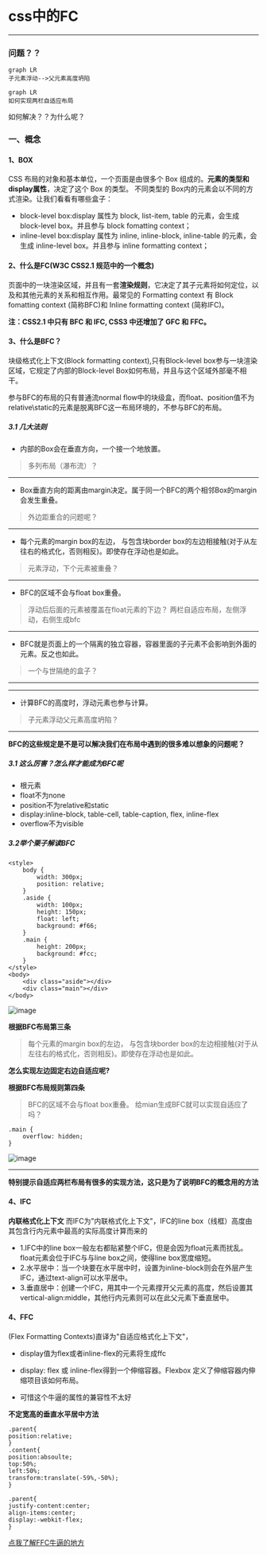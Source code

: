 # css中的FC

---

### 问题？？


```
graph LR
子元素浮动-->父元素高度坍陷
```
```
graph LR
如何实现两栏自适应布局
```

如何解决？？为什么呢？
### 一、概念
#### 1、BOX
  CSS 布局的对象和基本单位，一个页面是由很多个 Box 组成的。**元素的类型和display属性**，决定了这个 Box 的类型。 不同类型的 Box内的元素会以不同的方式渲染。让我们看看有哪些盒子：

- block-level box:display 属性为 block, list-item, table 的元素，会生成 block-level box。并且参与 block fomatting context；
- inline-level box:display 属性为 inline, inline-block, inline-table 的元素，会生成 inline-level box。并且参与 inline formatting context；

#### 2、什么是FC(W3C CSS2.1 规范中的一个概念)

页面中的一块渲染区域，并且有一套**渲染规则**，它决定了其子元素将如何定位，以及和其他元素的关系和相互作用。最常见的 Formatting context 有 Block fomatting context (简称BFC)和 Inline formatting context (简称IFC)。

**注：CSS2.1 中只有 BFC 和 IFC, CSS3 中还增加了 GFC 和 FFC。**

#### 3、什么是BFC？
块级格式化上下文(Block formatting context),只有Block-level box参与一块渲染区域，它规定了内部的Block-level Box如何布局，并且与这个区域外部毫不相干。

参与BFC的布局的只有普通流normal flow中的块级盒，而float、position值不为relative\static的元素是脱离BFC这一布局环境的，不参与BFC的布局。
##### 3.1 几大法则
- 内部的Box会在垂直方向，一个接一个地放置。
> 多列布局（瀑布流）？
---


- Box垂直方向的距离由margin决定。属于同一个BFC的两个相邻Box的margin会发生重叠。
> 外边距重合的问题呢？

---

- 每个元素的margin box的左边， 与包含块border box的左边相接触(对于从左往右的格式化，否则相反)。即使存在浮动也是如此。
>元素浮动，下个元素被重叠？

---

- BFC的区域不会与float box重叠。
>浮动后后面的元素被覆盖在float元素的下边？
>两栏自适应布局，左侧浮动，右侧生成bfc

---
- BFC就是页面上的一个隔离的独立容器，容器里面的子元素不会影响到外面的元素。反之也如此。
>一个与世隔绝的盒子？
---
---
- 计算BFC的高度时，浮动元素也参与计算。
>子元素浮动父元素高度坍陷？
---
**BFC的这些规定是不是可以解决我们在布局中遇到的很多难以想象的问题呢？**
##### 3.1 这么厉害？怎么样才能成为BFC呢
- 根元素
- float不为none
- position不为relative和static
- display:inline-block, table-cell, table-caption, flex, inline-flex
- overflow不为visible

##### 3.2举个栗子解读BFC

```
<style>
    body {
        width: 300px;
        position: relative;
    }
    .aside {
        width: 100px;
        height: 150px;
        float: left;
        background: #f66;
    }
    .main {
        height: 200px;
        background: #fcc;
    }
</style>
<body>
    <div class="aside"></div>
    <div class="main"></div>
</body>
```
![image](https://mabiao8023.github.io/web-flex/float1.png)

**根据BFC布局第三条**
> 每个元素的margin box的左边， 与包含块border box的左边相接触(对于从左往右的格式化，否则相反)。即使存在浮动也是如此。

**怎么实现左边固定右边自适应呢?**

**根据BFC布局规则第四条**
> BFC的区域不会与float box重叠。
给mian生成BFC就可以实现自适应了吗？

```
.main {
    overflow: hidden;
}
```

![image](https://mabiao8023.github.io/web-flex/float2.png)

---

**特别提示自适应两栏布局有很多的实现方法，这只是为了说明BFC的概念用的方法**
#### 4、IFC
**内联格式化上下文**
而IFC为"内联格式化上下文"，IFC的line box（线框）高度由其包含行内元素中最高的实际高度计算而来的

- 1.IFC中的line box一般左右都贴紧整个IFC，但是会因为float元素而扰乱。float元素会位于IFC与与line box之间，使得line box宽度缩短。 
- 2.水平居中：当一个块要在水平居中时，设置为inline-block则会在外层产生IFC，通过text-align可以水平居中。
- 3.垂直居中：创建一个IFC，用其中一个元素撑开父元素的高度，然后设置其vertical-align:middle，其他行内元素则可以在此父元素下垂直居中。



#### 4、FFC
(Flex Formatting Contexts)直译为"自适应格式化上下文"，
- display值为flex或者inline-flex的元素将生成ffc

- display: flex 或 inline-flex得到一个伸缩容器。Flexbox 定义了伸缩容器内伸缩项目该如何布局。
- 可惜这个牛逼的属性的兼容性不太好

**不定宽高的垂直水平居中方法**

```
.parent{
position:relative;
}
.content{
position:absoulte;
top:50%;
left:50%;
transform:translate(-59%,-50%);
}
```

```
.parent{
justify-content:center;
align-items:center;
display:-webkit-flex;
}
```


[点我了解FFC牛逼的地方](https://mabiao8023.github.io/web-flex/)
